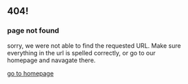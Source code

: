 ## 404!
### page not found
sorry, we were not able to find the requested URL. Make sure<br/>
everything in the url is spelled correctly, or go to our<br/>
homepage and navagate there.<br/>

[go to homepage](https://www.johanneschan.com)
